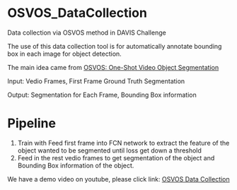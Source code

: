 # OSVOS_DataCollection
Data collection via OSVOS method in DAVIS Challenge

The use of this data collection tool is for automatically annotate bounding box in each image for object detection. 

The main idea came from [OSVOS: One-Shot Video Object Segmentation](https://arxiv.org/pdf/1611.05198.pdf)

Input: Vedio Frames, First Frame Ground Truth Segmentation

Output: Segmentation for Each Frame, Bounding Box information

# Pipeline
1. Train with Feed first frame into FCN network to extract the feature of the object wanted to be segmented until loss get down a threshold
2. Feed in the rest vedio frames to get segmentation of the object and Bounding Box information of the object.

We have a demo video on youtube, please click link: [OSVOS Data Collection](https://www.youtube.com/watch?v=xKtegsclTI8)

